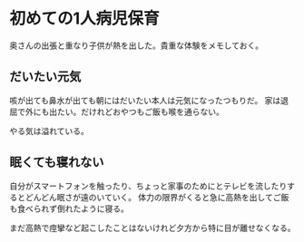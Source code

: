 # 初めての1人病児保育

奥さんの出張と重なり子供が熱を出した。貴重な体験をメモしておく。

## だいたい元気

咳が出ても鼻水が出ても朝にはだいたい本人は元気になったつもりだ。
家は退屈で外にも出たい。だけれどおやつもご飯も喉を通らない。

やる気は溢れている。

## 眠くても寝れない

自分がスマートフォンを触ったり、ちょっと家事のためにとテレビを流したりするとどんどん眠さが遠のいていく。
体力の限界がくると急に高熱を出してご飯も食べられず倒れたように寝る。

まだ高熱で痙攣など起こしたことはないけれど夕方から特に目が離せなくなる。
